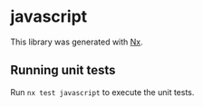 # javascript

This library was generated with [Nx](https://nx.dev).

## Running unit tests

Run `nx test javascript` to execute the unit tests.

